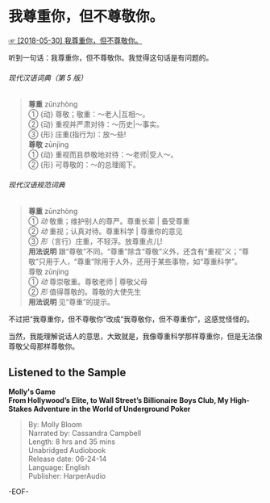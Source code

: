 # 我尊重你，但不尊敬你。  
[☞ [2018-05-30] 我尊重你，但不尊敬你。 ](https://mp.weixin.qq.com/s/zZTEvm7AnznX9-Og1r_n1g)    
  
听到一句话：我尊重你，但不尊敬你。我觉得这句话是有问题的。  
  
###### 现代汉语词典（第 5 版）  
>**尊重** zūnzhòng 　  
① {动} 尊敬；敬重：～老人|互相～。  
② {动} 重视并严肃对待：～历史|～事实。  
③ {形} 庄重(指行为)：放～些!  
**尊敬** zūnjìng 　  
① {动} 重视而且恭敬地对待：～老师|受人～。  
② {形} 可尊敬的：～的总理阁下。  
  
###### 现代汉语规范词典  
>**尊重** zūnzhòng  
① *动* 敬重；维护别人的尊严。尊重长辈 | 备受尊重  
② *动* 重视；认真对待。尊重科学 | 尊重你的意见  
③ *形*（言行）庄重，不轻浮。放尊重点儿!  
**用法说明** 跟“尊敬”不同。“尊重”除含“尊敬”义外，还含有“重视”义；“尊敬”只用于人，“尊重”除用于人外，还用于某些事物，如“尊重科学”。  
尊敬 zūnjìng  
① *动* 尊崇敬重。尊敬老师 | 尊敬父母  
② *形* 值得尊敬的。尊敬的大使先生  
**用法说明** 见“尊重”的提示。  
  
不过把“我尊重你，但不尊敬你”改成“我尊敬你，但不尊重你”，这感觉怪怪的。  
  
当然，我能理解说话人的意思，大致就是，我像尊重科学那样尊重你，但是无法像尊敬父母那样尊敬你。  
  
  
## Listened to the Sample  
**Molly's Game  
From Hollywood’s Elite, to Wall Street’s Billionaire Boys Club, My High-Stakes Adventure in the World of Underground Poker**  
>By: Molly Bloom  
Narrated by: Cassandra Campbell  
Length: 8 hrs and 35 mins  
Unabridged Audiobook  
Release date: 06-24-14  
Language: English  
Publisher: HarperAudio  
  
-EOF-  
